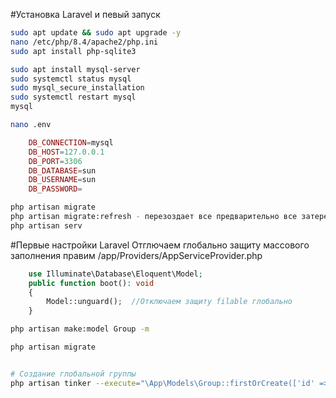 #Установка Laravel и певый запуск
```bash
sudo apt update && sudo apt upgrade -y
nano /etc/php/8.4/apache2/php.ini
sudo apt install php-sqlite3

sudo apt install mysql-server
sudo systemctl status mysql
sudo mysql_secure_installation
sudo systemctl restart mysql
mysql
```
```bash
nano .env  
```
```php
    DB_CONNECTION=mysql
    DB_HOST=127.0.0.1
    DB_PORT=3306
    DB_DATABASE=sun
    DB_USERNAME=sun
    DB_PASSWORD=
```
```bash
php artisan migrate
php artisan migrate:refresh - перезоздает все предварительно все затерев
php artisan serv
```

#Первые настройки Laravel
Отглючаем глобально защиту массового заполнения правим
/app/Providers/AppServiceProvider.php
```php
    use Illuminate\Database\Eloquent\Model; 
    public function boot(): void
    {
        Model::unguard();  //Отключаем защиту filable глобально
    }
```

```bash
php artisan make:model Group -m

php artisan migrate


# Создание глобальной группы
php artisan tinker --execute="\App\Models\Group::firstOrCreate(['id' => 1], ['title' => 'Global Group', 'description' => 'Глобальная группа'])"

```